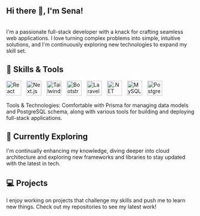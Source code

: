 ## Hi there 👋, I'm Sena!
<br/>I'm a passionate full-stack developer with a knack for crafting seamless web applications. I love turning complex problems into simple, intuitive solutions, and I'm continuously exploring new technologies to expand my skill set.<br/>
## 🚀 Skills & Tools

<p align="left">
  <img src="https://img.shields.io/badge/React-20232A?style=for-the-badge&logo=react&logoColor=61DAFB" alt="React" height="40" style="margin-right: 10px;"/>
  <img src="https://img.shields.io/badge/Next.js-000000?style=for-the-badge&logo=nextdotjs&logoColor=white" alt="Next.js" height="40" style="margin-right: 10px;"/>
  <img src="https://img.shields.io/badge/Tailwind_CSS-38B2AC?style=for-the-badge&logo=tailwind-css&logoColor=white" alt="Tailwind CSS" height="40" style="margin-right: 10px;"/>
  <img src="https://img.shields.io/badge/Bootstrap-563D7C?style=for-the-badge&logo=bootstrap&logoColor=white" alt="Bootstrap" height="40" style="margin-right: 10px;"/>
  <img src="https://img.shields.io/badge/Laravel-FF2D20?style=for-the-badge&logo=laravel&logoColor=white" alt="Laravel" height="40" style="margin-right: 10px;"/>
  <img src="https://img.shields.io/badge/.NET-512BD4?style=for-the-badge&logo=dotnet&logoColor=white" alt=".NET" height="40" style="margin-right: 10px;"/>
  <img src="https://img.shields.io/badge/MySQL-4479A1?style=for-the-badge&logo=mysql&logoColor=white" alt="MySQL" height="40" style="margin-right: 10px;"/>
  <img src="https://img.shields.io/badge/PostgreSQL-336791?style=for-the-badge&logo=postgresql&logoColor=white" alt="PostgreSQL" height="40" style="margin-right: 10px;"/>
</p>

Tools & Technologies: Comfortable with Prisma for managing data models and PostgreSQL schema, along with various tools for building and deploying full-stack applications.<br/>
## 🌱 Currently Exploring<br/>
I'm continually enhancing my knowledge, diving deeper into cloud architecture and exploring new frameworks and libraries to stay updated with the latest in tech.<br/>
## 💻 Projects<br/>
I enjoy working on projects that challenge my skills and push me to learn new things. Check out my repositories to see my latest work!
